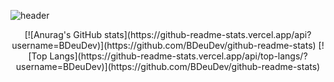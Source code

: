 ![header](https://capsule-render.vercel.app/api?type=cylinder&color=0:e44d26,100:f16529&height=80&section=header&text=Hi%20Everyone!&fontSize=40&animation=fadeIn)
<div align=center>
  [![Anurag's GitHub stats](https://github-readme-stats.vercel.app/api?username=BDeuDev)](https://github.com/BDeuDev/github-readme-stats)
  [![Top Langs](https://github-readme-stats.vercel.app/api/top-langs/?username=BDeuDev)](https://github.com/BDeuDev/github-readme-stats)
</div>


